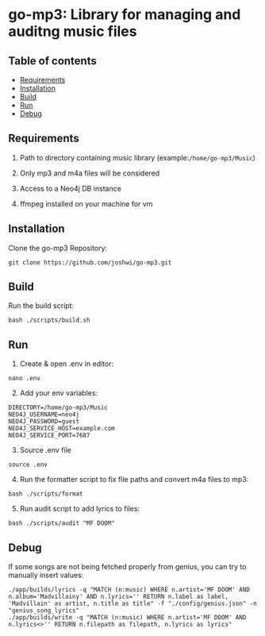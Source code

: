 # go-mp3: Library for managing and auditng music files

## Table of contents
* [Requirements](#requirements)
* [Installation](#installation)
* [Build](#setup)
* [Run](#run)
* [Debug](#debug)

## Requirements

1. Path to directory containing music library (example:`/home/go-mp3/Music`)

2. Only mp3 and m4a files will be considered

3. Access to a Neo4j DB instance

4. ffmpeg installed on your machine for vm

## Installation

Clone the go-mp3 Repository:

```
git clone https://github.com/joshwi/go-mp3.git
```

## Build

Run the build script:

```
bash ./scripts/build.sh
```

## Run

1. Create & open .env in editor: 
```
nano .env
```
2. Add your env variables:
```
DIRECTORY=/home/go-mp3/Music
NEO4J_USERNAME=neo4j
NEO4J_PASSWORD=guest
NEO4J_SERVICE_HOST=example.com
NEO4J_SERVICE_PORT=7687
```
3. Source .env file
```
source .env
```
4. Run the formatter script to fix file paths and convert m4a files to mp3:
```
bash ./scripts/format
```
5. Run audit script to add lyrics to files:
```
bash ./scripts/audit "MF DOOM"
```

## Debug

If some songs are not being fetched properly from genius, you can try to manually insert values:
```
./app/builds/lyrics -q "MATCH (n:music) WHERE n.artist='MF DOOM' AND n.album='Madvillainy' AND n.lyrics='' RETURN n.label as label, 'Madvillain' as artist, n.title as title" -f "./config/genius.json" -n "genius_song_lyrics"
./app/builds/write -q "MATCH (n:music) WHERE n.artist='MF DOOM' AND n.lyrics<>'' RETURN n.filepath as filepath, n.lyrics as lyrics"
```
